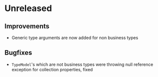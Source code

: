 # Unreleased

## Improvements

- Generic type arguments are now added for non business types

## Bugfixes

- `TypeModel`'s which are not business types were throwing null reference
  exception for collection properties, fixed
